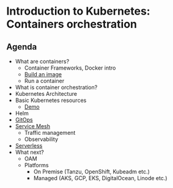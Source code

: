 # Introduction to Kubernetes: Containers orchestration

## Agenda
* What are containers?
  * Container Frameworks, Docker intro
  * [Build an image](/buildImage/README.md)
  * Run a container
* What is container orchestration?
* Kubernetes Architecture
* Basic Kubernetes resources
  * [Demo](/deployment/README.md)
* Helm
* [GitOps](/gitOps/)
* [Service Mesh](/serviceMesh/)
  * Traffic management
  * Observability
* [Serverless](/serverLess/)
* What next?
  * OAM
  * Platforms
    * On Premise (Tanzu, OpenShift, Kubeadm etc.)
    * Managed (AKS, GCP, EKS, DigitalOcean, Linode etc.)

